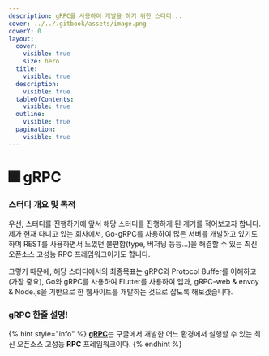```yaml
---
description: gRPC를 사용하여 개발을 하기 위한 스터디...
cover: ../../.gitbook/assets/image.png
coverY: 0
layout:
  cover:
    visible: true
    size: hero
  title:
    visible: true
  description:
    visible: true
  tableOfContents:
    visible: true
  outline:
    visible: true
  pagination:
    visible: true
---
```


# 🎆 gRPC

### 스터디 개요 및 목적

우선, 스터디를 진행하기에 앞서 해당 스터디를 진행하게 된 계기를 적어보고자 합니다.\
제가 현재 다니고 있는 회사에서, Go-gRPC를 사용하여 많은 서버를 개발하고 있기도 하며 REST를 사용하면서 느꼈던 불편함(type, 버저닝 등등...)을 해결할 수 있는 최신 오픈소스 고성능 RPC 프레임워크이기도 합니다.

그렇기 때문에, 해당 스터디에서의 최종목표는 gRPC와 Protocol Buffer를 이해하고(가장 중요), Go와 gRPC를 사용하여 Flutter를 사용하여 앱과, gRPC-web & envoy & Node.js을 기반으로 한 웹사이트를 개발하는 것으로 잡도록 해보겠습니다.

### gRPC 한줄 설명!

{% hint style="info" %}
[**gRPC**](https://grpc.io/)는 구글에서 개발한 어느 환경에서 실행할 수 있는 최신 오픈소스 고성능 **RPC** 프레임워크이다.
{% endhint %}







